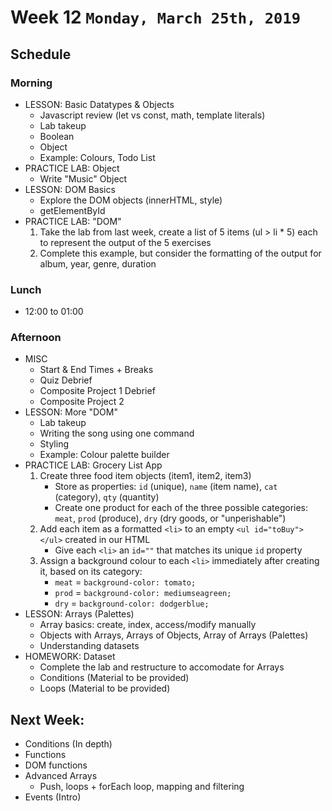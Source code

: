 # Week 12 `Monday, March 25th, 2019`
## Schedule 


### Morning
* LESSON: Basic Datatypes & Objects
    * Javascript review (let vs const, math, template literals)
    * Lab takeup
    * Boolean
    * Object
    * Example: Colours, Todo List
* PRACTICE LAB: Object
    * Write "Music" Object
* LESSON: DOM Basics
    * Explore the DOM objects (innerHTML, style)
    * getElementById
* PRACTICE LAB: "DOM"
    1. Take the lab from last week, create a list of 5 items (ul > li * 5) each to represent the output of the 5 exercises
    2. Complete this example, but consider the formatting of the output for album, year, genre, duration 

### Lunch
* 12:00 to 01:00

### Afternoon
* MISC
    * Start & End Times + Breaks
    * Quiz Debrief
    * Composite Project 1 Debrief
    * Composite Project 2
* LESSON: More "DOM"
    * Lab takeup
    * Writing the song using one command
    * Styling
    * Example: Colour palette builder
* PRACTICE LAB: Grocery List App
    1. Create three food item objects (item1, item2, item3)
        * Store as properties: `id` (unique), `name` (item name), `cat` (category), `qty` (quantity)
        * Create one product for each of the three possible categories: `meat`, `prod` (produce), `dry` (dry goods, or "unperishable")
    2. Add each item as a formatted `<li>` to an empty `<ul id="toBuy"></ul>` created in our HTML
        * Give each `<li>` an `id=""` that matches its unique `id` property
    3. Assign a background colour to each `<li>` immediately after creating it, based on its category:
        * `meat` = `background-color: tomato;`
        * `prod` = `background-color: mediumseagreen;`
        * `dry` = `background-color: dodgerblue;`
* LESSON: Arrays (Palettes)
    * Array basics: create, index, access/modify manually
    * Objects with Arrays, Arrays of Objects, Array of Arrays (Palettes)
    * Understanding datasets
* HOMEWORK: Dataset
    * Complete the lab and restructure to accomodate for Arrays
    * Conditions (Material to be provided)
    * Loops (Material to be provided)


## Next Week:
* Conditions (In depth)
* Functions
* DOM functions
* Advanced Arrays
    * Push, loops + forEach loop, mapping and filtering
* Events (Intro)